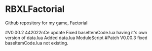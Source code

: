 # RBXLFactorial
Github repository for my game, Factorial


#V0.00.2 442022nCe update
Fixed baseItemCode.lua having it's own version of data.lua
Added data.lua ModuleScript
#Patch V0.00.3
fixed baseItemCode.lua not existing.
